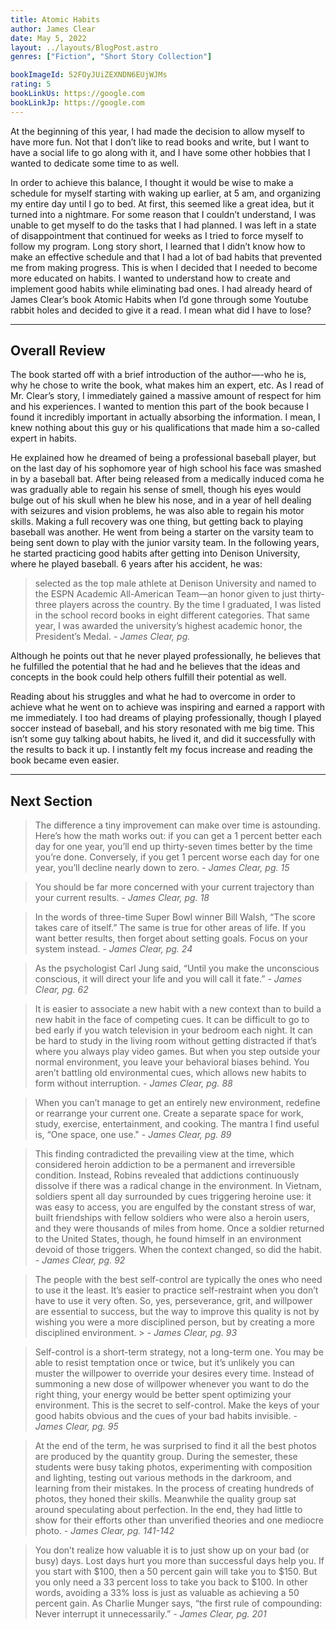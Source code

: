 ```yaml
---
title: Atomic Habits
author: James Clear
date: May 5, 2022
layout: ../layouts/BlogPost.astro
genres: ["Fiction", "Short Story Collection"]

bookImageId: 52FOyJUiZEXNDN6EUjWJMs
rating: 5
bookLinkUs: https://google.com
bookLinkJp: https://google.com
---
```


At the beginning of this year, I had made the decision to allow myself to have more fun. Not that I don’t like to read books and write, but I want to have a social life to go along with it, and I have some other hobbies that I wanted to dedicate some time to as well.

In order to achieve this balance, I thought it would be wise to make a schedule for myself starting with waking up earlier, at 5 am, and organizing my entire day until I go to bed. At first, this seemed like a great idea, but it turned into a nightmare. For some reason that I couldn’t understand, I was unable to get myself to do the tasks that I had planned. I was left in a state of disappointment that continued for weeks as I tried to force myself to follow my program. Long story short, I learned that I didn’t know how to make an effective schedule and that I had a lot of bad habits that prevented me from making progress. This is when I decided that I needed to become more educated on habits. I wanted to understand how to create and implement good habits while eliminating bad ones. I had already heard of James Clear’s book Atomic Habits when I’d gone through some Youtube rabbit holes and decided to give it a read. I mean what did I have to lose?

---

## Overall Review

The book started off with a brief introduction of the author—-who he is, why he chose to write the book, what makes him an expert, etc. As I read of Mr. Clear’s story, I immediately gained a massive amount of respect for him and his experiences. I wanted to mention this part of the book because I found it incredibly important in actually absorbing the information. I mean, I knew nothing about this guy or his qualifications that made him a so-called expert in habits.

He explained how he dreamed of being a professional baseball player, but on the last day of his sophomore year of high school his face was smashed in by a baseball bat. After being released from a medically induced coma he was gradually able to regain his sense of smell, though his eyes would bulge out of his skull when he blew his nose, and in a year of hell dealing with seizures and vision problems, he was also able to regain his motor skills. Making a full recovery was one thing, but getting back to playing baseball was another. He went from being a starter on the varsity team to being sent down to play with the junior varsity team. In the following years, he started practicing good habits after getting into Denison University, where he played baseball. 6 years after his accident, he was:

> selected as the top male athlete at Denison University and named to the ESPN Academic All-American Team—an honor given to just thirty-three players across the country. By the time I graduated, I was listed in the school record books in eight different categories. That same year, I was awarded the university’s highest academic honor, the President’s Medal.
> <cite> - James Clear, pg. </cite>

Although he points out that he never played professionally, he believes that he fulfilled the potential that he had and he believes that the ideas and concepts in the book could help others fulfill their potential as well.

Reading about his struggles and what he had to overcome in order to achieve what he went on to achieve was inspiring and earned a rapport with me immediately. I too had dreams of playing professionally, though I played soccer instead of baseball, and his story resonated with me big time. This isn’t some guy talking about habits, he lived it, and did it successfully with the results to back it up. I instantly felt my focus increase and reading the book became even easier.

---

## Next Section

> The difference a tiny improvement can make over time is astounding. Here’s how the math works out: if you can get a 1 percent better each day for one year, you’ll end up thirty-seven times better by the time you’re done. Conversely, if you get 1 percent worse each day for one year, you’ll decline nearly down to zero.
> <cite> - James Clear, pg. 15 </cite>

> You should be far more concerned with your current trajectory than your current results.
> <cite> - James Clear, pg. 18 </cite>

> In the words of three-time Super Bowl winner Bill Walsh, “The score takes care of itself.” The same is true for other areas of life. If you want better results, then forget about setting goals. Focus on your system instead.
> <cite> - James Clear, pg. 24</cite>

> As the psychologist Carl Jung said, “Until you make the unconscious conscious, it will direct your life and you will call it fate.”
> <cite> - James Clear, pg. 62 </cite>

> It is easier to associate a new habit with a new context than to build a new habit in the face of competing cues. It can be difficult to go to bed early if you watch television in your bedroom each night. It can be hard to study in the living room without getting distracted if that’s where you always play video games. But when you step outside your normal environment, you leave your behavioral biases behind. You aren’t battling old environmental cues, which allows new habits to form without interruption.
> <cite> - James Clear, pg. 88 </cite>

> When you can’t manage to get an entirely new environment, redefine or rearrange your current one. Create a separate space for work, study, exercise, entertainment, and cooking. The mantra I find useful is, “One space, one use."
> <cite> - James Clear, pg. 89 </cite>

> This finding contradicted the prevailing view at the time, which considered heroin addiction to be a permanent and irreversible condition. Instead, Robins revealed that addictions continuously dissolve if there was a radical change in the environment. In Vietnam, soldiers spent all day surrounded by cues triggering heroine use: it was easy to access, you are engulfed by the constant stress of war, built friendships with fellow soldiers who were also a heroin users, and they were thousands of miles from home. Once a soldier returned to the United States, though, he found himself in an environment devoid of those triggers. When the context changed, so did the habit.
> <cite> - James Clear, pg. 92 </cite>

> The people with the best self-control are typically the ones who need to use it the least. It’s easier to practice self-restraint when you don’t have to use it very often. So, yes, perseverance, grit, and willpower are essential to success, but the way to improve this quality is not by wishing you were a more disciplined person, but by creating a more disciplined environment. ><cite> - James Clear, pg. 93 </cite>

> Self-control is a short-term strategy, not a long-term one. You may be able to resist temptation once or twice, but it’s unlikely you can muster the willpower to override your desires every time. Instead of summoning a new dose of willpower whenever you want to do the right thing, your energy would be better spent optimizing your environment. This is the secret to self-control. Make the keys of your good habits obvious and the cues of your bad habits invisible.
> <cite> - James Clear, pg. 95 </cite>

> At the end of the term, he was surprised to find it all the best photos are produced by the quantity group. During the semester, these students were busy taking photos, experimenting with composition and lighting, testing out various methods in the darkroom, and learning from their mistakes. In the process of creating hundreds of photos, they honed their skills. Meanwhile the quality group sat around speculating about perfection. In the end, they had little to show for their efforts other than unverified theories and one mediocre photo.
> <cite> - James Clear, pg. 141-142 </cite>

> You don’t realize how valuable it is to just show up on your bad (or busy) days. Lost days hurt you more than successful days help you. If you start with $100, then a 50 percent gain will take you to $150. But you only need a 33 percent loss to take you back to $100. In other words, avoiding a 33% loss is just as valuable as achieving a 50 percent gain. As Charlie Munger says, “the first rule of compounding: Never interrupt it unnecessarily.”
> <cite> - James Clear, pg. 201 </cite>
